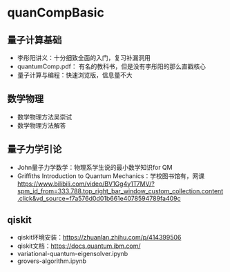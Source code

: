 # quanCompBasic


## 量子计算基础
- 李彤阳讲义：十分细致全面的入门，复习补漏洞用
- quantumComp.pdf： 有名的教科书，但是没有李彤阳的那么直戳核心
- 量子计算与编程：快速浏览版，信息量不大

## 数学物理
- 数学物理方法吴崇试
- 数学物理方法解答

## 量子力学引论
- John量子力学数学：物理系学生说的最小数学知识for QM
- Griffiths Introduction to Quantum Mechanics：学校图书馆有，网课
https://www.bilibili.com/video/BV1Gg4y1T7MV/?spm_id_from=333.788.top_right_bar_window_custom_collection.content.click&vd_source=f7a576d0d01b661e4078594789fa409c

## qiskit
- qiskit环境安装：https://zhuanlan.zhihu.com/p/414399506
- qiskit文档：https://docs.quantum.ibm.com/
- variational-quantum-eigensolver.ipynb
- grovers-algorithm.ipynb
